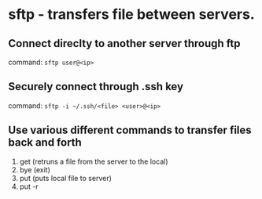 # sftp - transfers file between servers.

## Connect direclty to another server through ftp
command: ```sftp user@<ip>```

## Securely connect through .ssh key
command: ```sftp -i ~/.ssh/<file> <user>@<ip>```

## Use various different commands to transfer files back and forth
1. get <file> (retruns a file from the server to the local)
2. bye (exit)
3. put <file>  (puts local file to server)
4. put -r <folder>




